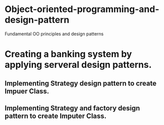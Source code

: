 # Object-oriented-programming-and-design-pattern
Fundamental OO principles and design patterns

# Creating a banking system by applying serveral design patterns.
##  Implementing Strategy design pattern to create Impuer Class.
## Implementing Strategy and factory design pattern to create Imputer Class.

